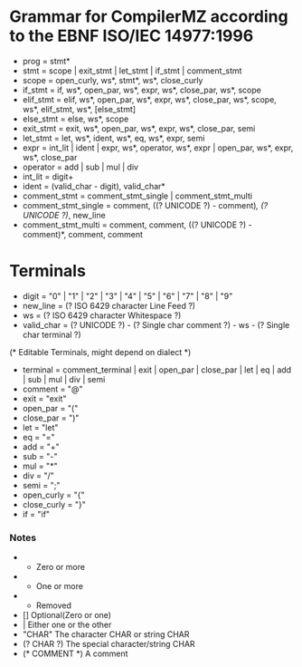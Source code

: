 # Grammar for CompilerMZ according to the EBNF ISO/IEC 14977:1996

- prog = stmt*
- stmt = scope | exit_stmt | let_stmt | if_stmt | comment_stmt
- scope = open_curly, ws*, stmt*, ws*, close_curly
- if_stmt = if, ws*, open_par, ws*, expr, ws*, close_par, ws*, scope
- elif_stmt = elif, ws*, open_par, ws*, expr, ws*, close_par, ws*, scope, ws*, elif_stmt, ws*, [else_stmt]
- else_stmt = else, ws*, scope
- exit_stmt = exit, ws*, open_par, ws*, expr, ws*, close_par, semi
- let_stmt = let, ws*, ident, ws*, eq, ws*, expr, semi
- expr = int_lit | ident | expr, ws*, operator, ws*, expr | open_par, ws*, expr, ws*, close_par
- operator = add | sub | mul | div
- int_lit = digit+
- ident = (valid_char - digit), valid_char*
- comment_stmt = comment_stmt_single | comment_stmt_multi
- comment_stmt_single = comment, ((? UNICODE ?) - comment)*,  (? UNICODE ?)*, new_line
- comment_stmt_multi = comment, comment, ((? UNICODE ?) - comment)*, comment, comment
# Terminals
- digit = "0" | "1" | "2" | "3" | "4" | "5" | "6" | "7" | "8" | "9"
- new_line = (? ISO 6429 character Line Feed ?)
- ws = (? ISO 6429 character Whitespace ?)
- valid_char = (? UNICODE ?) - (? Single char comment ?) - ws - (? Single char terminal ?)

(* Editable Terminals, might depend on dialect *)

- terminal = comment_terminal | exit | open_par | close_par | let | eq | add | sub | mul | div | semi
- comment = "@"
- exit = "exit"
- open_par = "("
- close_par = ")"
- let = "let"
- eq = "="
- add = "+"
- sub = "-"
- mul = "*"
- div = "/"
- semi = ";"
- open_curly = "{"
- close_curly = "}"
- if = "if"

### Notes
- * Zero or more 
- + One or more 
- - Removed
- [] Optional(Zero or one)
- | Either one or the other 
- "CHAR" The character CHAR or string CHAR
- (? CHAR ?) The special character/string CHAR
- (* COMMENT *) A comment

